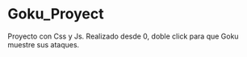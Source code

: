 # Goku_Proyect
Proyecto con Css y Js. 
Realizado desde 0, doble click para que Goku muestre sus ataques.
